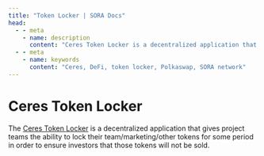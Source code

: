 ```yaml
---
title: "Token Locker | SORA Docs"
head:
  - - meta
    - name: description
      content: "Ceres Token Locker is a decentralized application that gives project teams ability to lock their tokens."
  - - meta
    - name: keywords
      content: "Ceres, DeFi, token locker, Polkaswap, SORA network"
---
```


# Ceres Token Locker

The [Ceres Token Locker](https://dapps.cerestoken.io/token_locker) is a decentralized application that gives project teams the ability 
to lock their team/marketing/other tokens for some period in order to ensure investors that those tokens will not be sold.
